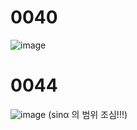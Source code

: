# 0040
![image](https://github.com/creepereye1204/TIL/assets/112455232/6b82a8a7-f944-4995-b6ac-edbdfdbb6150)

# 0044
![image](https://github.com/creepereye1204/TIL/assets/112455232/3aaf539a-7394-4ee7-ad68-51cd0dfb9339)
(sinα 의 범위 조심!!!)

